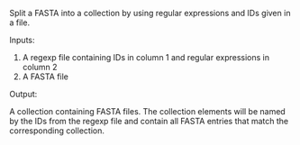 Split a FASTA into a collection by using regular expressions and IDs given in a file.

Inputs: 

1. A regexp file containing IDs in column 1 and regular expressions in column 2
2. A FASTA file

Output:

A collection containing FASTA files. The collection elements will be named
by the IDs from the regexp file and contain all FASTA entries that match the
corresponding collection.
